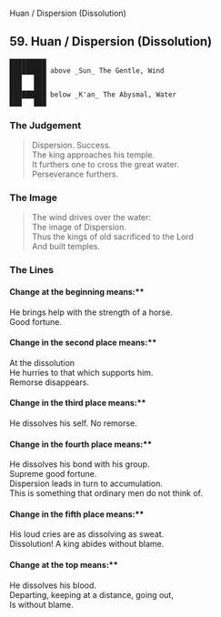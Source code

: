 Huan / Dispersion (Dissolution)
## 59. Huan / Dispersion (Dissolution)
    █████████
    █████████ above _Sun_ The Gentle, Wind  
    ███   ███
    ███   ███
    █████████ below _K'an_ The Abysmal, Water  
    ███   ███
### The Judgement
> Dispersion. Success.  
 The king approaches his temple.  
 It furthers one to cross the great water.  
 Perseverance furthers.
### The Image
> The wind drives over the water:  
 The image of Dispersion.  
 Thus the kings of old sacrificed to the Lord  
 And built temples.
### The Lines

#### Change at the beginning means:**  
 He brings help with the strength of a horse.  
 Good fortune.
#### Change in the second place means:**  
 At the dissolution  
 He hurries to that which supports him.  
 Remorse disappears.
#### Change in the third place means:**  
 He dissolves his self. No remorse.
#### Change in the fourth place means:**  
 He dissolves his bond with his group.  
 Supreme good fortune.  
 Dispersion leads in turn to accumulation.  
 This is something that ordinary men do not think of.
#### Change in the fifth place means:**  
 His loud cries are as dissolving as sweat.  
 Dissolution! A king abides without blame.
#### Change at the top means:**  
 He dissolves his blood.  
 Departing, keeping at a distance, going out,  
 Is without blame.



